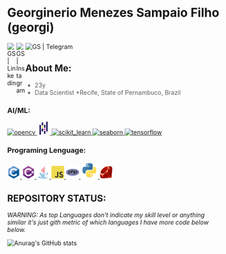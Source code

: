 # Georginerio Menezes Sampaio Filho (georgi) 
<a href="https://www.linkedin.com/in/georginerio-sampaio-314b131b1/">
  <img align="left" alt="GS | Linkedin" width="21px" src="https://user-images.githubusercontent.com/72347065/214357544-ed3aa871-c267-475c-8039-5449c1f44b4c.png" />
<a href="https://www.instagram.com/georgi_msam/">
  <img align="left" alt="GS | Instagram" width="21px" src="https://user-images.githubusercontent.com/72347065/214357830-5065e8dc-6909-46fa-9386-48b1c2e429d6.png" />
</a>
<a href="https://t.me/georgi_msam">
  <img align="left" alt="GS | Telegram" height="21px" src="https://user-images.githubusercontent.com/72347065/214358027-6a0edd29-cde4-41db-ac2a-cfa639e55d2c.png" />
</a>
<br>

## About Me:

> * 23y
> * Data Scientist
> *Recife, State of Pernambuco, Brazil
  
### AI/ML:

<p align="left"> <a href="https://opencv.org/" target="_blank" rel="noreferrer"> <img src="https://www.vectorlogo.zone/logos/opencv/opencv-icon.svg" alt="opencv" width="30" height="30"/> </a> <a href="https://pandas.pydata.org/" target="_blank" rel="noreferrer"> <img src="https://raw.githubusercontent.com/devicons/devicon/2ae2a900d2f041da66e950e4d48052658d850630/icons/pandas/pandas-original.svg" alt="pandas" width="30" height="30"/> </a> <a href="https://scikit-learn.org/" target="_blank" rel="noreferrer"> <img src="https://upload.wikimedia.org/wikipedia/commons/0/05/Scikit_learn_logo_small.svg" alt="scikit_learn" width="30" height="30"/> </a> <a href="https://seaborn.pydata.org/" target="_blank" rel="noreferrer"> <img src="https://seaborn.pydata.org/_images/logo-mark-lightbg.svg" alt="seaborn" width="" height="30"/> </a> <a href="https://www.tensorflow.org" target="_blank" rel="noreferrer"> <img src="https://www.vectorlogo.zone/logos/tensorflow/tensorflow-icon.svg" alt="tensorflow" width="30" height="30"/> </a> </p>
 
### Programing Lenguage:
  
<p align="left"> <a href="https://www.cprogramming.com/" target="_blank" rel="noreferrer"> <img src="https://raw.githubusercontent.com/devicons/devicon/master/icons/c/c-original.svg" alt="c" width="30" height="30"/> </a> <a href="https://www.w3schools.com/cs/" target="_blank" rel="noreferrer"> <img src="https://raw.githubusercontent.com/devicons/devicon/master/icons/csharp/csharp-original.svg" alt="csharp" width="30" height="30"/> </a> <a href="https://www.java.com" target="_blank" rel="noreferrer"> <img src="https://raw.githubusercontent.com/devicons/devicon/master/icons/java/java-original.svg" alt="java" width="30" height="30"/> </a> <a href="https://developer.mozilla.org/en-US/docs/Web/JavaScript" target="_blank" rel="noreferrer"> <img src="https://raw.githubusercontent.com/devicons/devicon/master/icons/javascript/javascript-original.svg" alt="javascript" width="30" height="30"/> </a> <a href="https://www.php.net" target="_blank" rel="noreferrer"> <img src="https://raw.githubusercontent.com/devicons/devicon/master/icons/php/php-original.svg" alt="php" width="30" height="30"/> </a> <a href="https://www.python.org" target="_blank" rel="noreferrer"> <img src="https://raw.githubusercontent.com/devicons/devicon/master/icons/python/python-original.svg" alt="python" width="40" height="40"/> </a> <a href="https://www.ruby-lang.org/en/" target="_blank" rel="noreferrer"> <img src="https://raw.githubusercontent.com/devicons/devicon/master/icons/ruby/ruby-original.svg" alt="ruby" width="30" height="30"/> </a> </p>
  
  
## REPOSITORY STATUS:
*WARNING: As top Languages ​​don't indicate my skill level or anything similar it's just gith metric of which languages ​​I have more code below below.*
  
 ![Anurag's GitHub stats](https://github-readme-stats-sigma-five.vercel.app/api?username=sam-menezes&show_icons=true&theme=radical)
